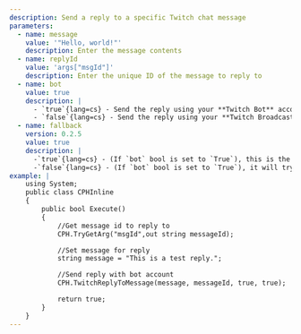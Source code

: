 ```yaml
---
description: Send a reply to a specific Twitch chat message
parameters:
  - name: message
    value: '"Hello, world!"'
    description: Enter the message contents
  - name: replyId
    value: 'args["msgId"]'
    description: Enter the unique ID of the message to reply to
  - name: bot
    value: true
    description: |
      - `true`{lang=cs} - Send the reply using your **Twitch Bot** account
      - `false`{lang=cs} - Send the reply using your **Twitch Broadcaster** account
  - name: fallback
    version: 0.2.5
    value: true
    description: |
      -`true`{lang=cs} - (If `bot` bool is set to `True`), this is the same behaviour as if you had Bot as your preferred account.
      -`false`{lang=cs} - (If `bot` bool is set to `True`), it will try to send using **only** the Bot account, and do **nothing** if it can't (i.e, not logged in).
example: |
    using System;
    public class CPHInline
    {
        public bool Execute()
        {
            //Get message id to reply to
            CPH.TryGetArg("msgId",out string messageId);

            //Set message for reply
            string message = "This is a test reply.";

            //Send reply with bot account
            CPH.TwitchReplyToMessage(message, messageId, true, true);

            return true;
        }
    }
---
```

